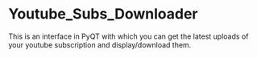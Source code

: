 # Youtube_Subs_Downloader
This is an interface in PyQT with which you can get the latest uploads of your youtube subscription and display/download them.
